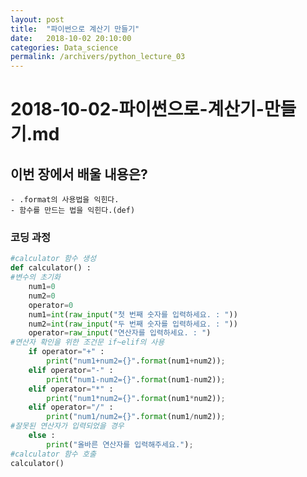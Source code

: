 ```yaml
---
layout: post
title:  "파이썬으로 계산기 만들기"
date:   2018-10-02 20:10:00
categories: Data_science
permalink: /archivers/python_lecture_03
---
```


# 2018-10-02-파이썬으로-계산기-만들기.md

## 이번 장에서 배울 내용은?

	- .format의 사용법을 익힌다.
	- 함수를 만드는 법을 익힌다.(def)
### 코딩 과정
```python
#calculator 함수 생성
def calculator() :
#변수의 초기화
	num1=0
	num2=0
	operator=0
	num1=int(raw_input("첫 번째 숫자를 입력하세요. : "))
	num2=int(raw_input("두 번째 숫자를 입력하세요. : "))
	operator=raw_input("연산자를 입력하세요. : ")
#연산자 확인을 위한 조건문 if~elif의 사용
	if operator="+" :
		print("num1+num2={}".format(num1+num2));
	elif operator="-" :
		print("num1-num2={}".format(num1-num2));
	elif operator="*" :
		print("num1*num2={}".format(num1*num2));
	elif operator="/" :
		print("num1/num2={}".format(num1/num2));
#잘못된 연산자가 입력되었을 경우
	else :
		print("올바른 연산자를 입력해주세요.");
#calculator 함수 호출
calculator()
```


